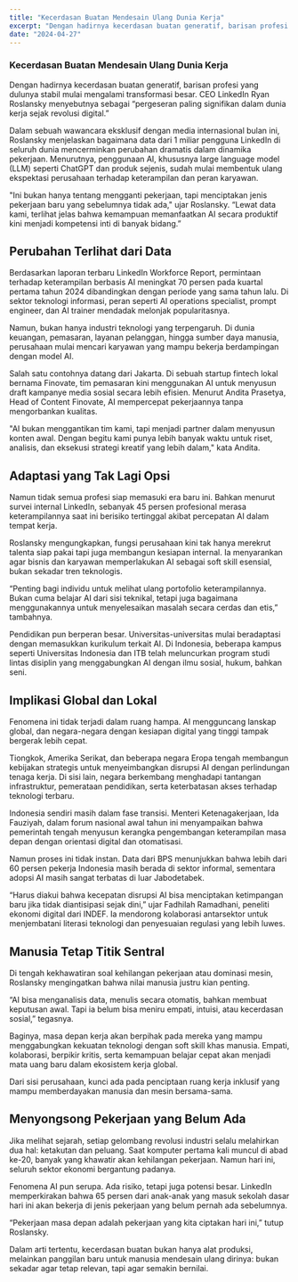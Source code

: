 ```yaml
---
title: "Kecerdasan Buatan Mendesain Ulang Dunia Kerja"
excerpt: "Dengan hadirnya kecerdasan buatan generatif, barisan profesi yang dulunya stabil mulai mengalami transformasi besar. CEO LinkedIn Ryan Roslansky menyebutnya sebagai 'pergeseran paling signifikan dalam dunia kerja sejak revolusi digital.'"
date: "2024-04-27"
---
```


### Kecerdasan Buatan Mendesain Ulang Dunia Kerja

Dengan hadirnya kecerdasan buatan generatif, barisan profesi yang dulunya stabil mulai mengalami transformasi besar. CEO LinkedIn Ryan Roslansky menyebutnya sebagai “pergeseran paling signifikan dalam dunia kerja sejak revolusi digital.”

Dalam sebuah wawancara eksklusif dengan media internasional bulan ini, Roslansky menjelaskan bagaimana data dari 1 miliar pengguna LinkedIn di seluruh dunia mencerminkan perubahan dramatis dalam dinamika pekerjaan. Menurutnya, penggunaan AI, khususnya large language model (LLM) seperti ChatGPT dan produk sejenis, sudah mulai membentuk ulang ekspektasi perusahaan terhadap keterampilan dan peran karyawan.

"Ini bukan hanya tentang mengganti pekerjaan, tapi menciptakan jenis pekerjaan baru yang sebelumnya tidak ada," ujar Roslansky. “Lewat data kami, terlihat jelas bahwa kemampuan memanfaatkan AI secara produktif kini menjadi kompetensi inti di banyak bidang.”

## Perubahan Terlihat dari Data

Berdasarkan laporan terbaru LinkedIn Workforce Report, permintaan terhadap keterampilan berbasis AI meningkat 70 persen pada kuartal pertama tahun 2024 dibandingkan dengan periode yang sama tahun lalu. Di sektor teknologi informasi, peran seperti AI operations specialist, prompt engineer, dan AI trainer mendadak melonjak popularitasnya.

Namun, bukan hanya industri teknologi yang terpengaruh. Di dunia keuangan, pemasaran, layanan pelanggan, hingga sumber daya manusia, perusahaan mulai mencari karyawan yang mampu bekerja berdampingan dengan model AI.

Salah satu contohnya datang dari Jakarta. Di sebuah startup fintech lokal bernama Finovate, tim pemasaran kini menggunakan AI untuk menyusun draft kampanye media sosial secara lebih efisien. Menurut Andita Prasetya, Head of Content Finovate, AI mempercepat pekerjaannya tanpa mengorbankan kualitas.

"AI bukan menggantikan tim kami, tapi menjadi partner dalam menyusun konten awal. Dengan begitu kami punya lebih banyak waktu untuk riset, analisis, dan eksekusi strategi kreatif yang lebih dalam," kata Andita.

## Adaptasi yang Tak Lagi Opsi

Namun tidak semua profesi siap memasuki era baru ini. Bahkan menurut survei internal LinkedIn, sebanyak 45 persen profesional merasa keterampilannya saat ini berisiko tertinggal akibat percepatan AI dalam tempat kerja.

Roslansky mengungkapkan, fungsi perusahaan kini tak hanya merekrut talenta siap pakai tapi juga membangun kesiapan internal. Ia menyarankan agar bisnis dan karyawan memperlakukan AI sebagai soft skill esensial, bukan sekadar tren teknologis.

“Penting bagi individu untuk melihat ulang portofolio keterampilannya. Bukan cuma belajar AI dari sisi teknikal, tetapi juga bagaimana menggunakannya untuk menyelesaikan masalah secara cerdas dan etis,” tambahnya.

Pendidikan pun berperan besar. Universitas-universitas mulai beradaptasi dengan memasukkan kurikulum terkait AI. Di Indonesia, beberapa kampus seperti Universitas Indonesia dan ITB telah meluncurkan program studi lintas disiplin yang menggabungkan AI dengan ilmu sosial, hukum, bahkan seni.

## Implikasi Global dan Lokal

Fenomena ini tidak terjadi dalam ruang hampa. AI mengguncang lanskap global, dan negara-negara dengan kesiapan digital yang tinggi tampak bergerak lebih cepat.

Tiongkok, Amerika Serikat, dan beberapa negara Eropa tengah membangun kebijakan strategis untuk menyeimbangkan disrupsi AI dengan perlindungan tenaga kerja. Di sisi lain, negara berkembang menghadapi tantangan infrastruktur, pemerataan pendidikan, serta keterbatasan akses terhadap teknologi terbaru.

Indonesia sendiri masih dalam fase transisi. Menteri Ketenagakerjaan, Ida Fauziyah, dalam forum nasional awal tahun ini menyampaikan bahwa pemerintah tengah menyusun kerangka pengembangan keterampilan masa depan dengan orientasi digital dan otomatisasi.

Namun proses ini tidak instan. Data dari BPS menunjukkan bahwa lebih dari 60 persen pekerja Indonesia masih berada di sektor informal, sementara adopsi AI masih sangat terbatas di luar Jabodetabek.

“Harus diakui bahwa kecepatan disrupsi AI bisa menciptakan ketimpangan baru jika tidak diantisipasi sejak dini,” ujar Fadhilah Ramadhani, peneliti ekonomi digital dari INDEF. Ia mendorong kolaborasi antarsektor untuk menjembatani literasi teknologi dan penyesuaian regulasi yang lebih luwes.

## Manusia Tetap Titik Sentral

Di tengah kekhawatiran soal kehilangan pekerjaan atau dominasi mesin, Roslansky mengingatkan bahwa nilai manusia justru kian penting.

“AI bisa menganalisis data, menulis secara otomatis, bahkan membuat keputusan awal. Tapi ia belum bisa meniru empati, intuisi, atau kecerdasan sosial,” tegasnya.

Baginya, masa depan kerja akan berpihak pada mereka yang mampu menggabungkan kekuatan teknologi dengan soft skill khas manusia. Empati, kolaborasi, berpikir kritis, serta kemampuan belajar cepat akan menjadi mata uang baru dalam ekosistem kerja global.

Dari sisi perusahaan, kunci ada pada penciptaan ruang kerja inklusif yang mampu memberdayakan manusia dan mesin bersama-sama.

## Menyongsong Pekerjaan yang Belum Ada

Jika melihat sejarah, setiap gelombang revolusi industri selalu melahirkan dua hal: ketakutan dan peluang. Saat komputer pertama kali muncul di abad ke-20, banyak yang khawatir akan kehilangan pekerjaan. Namun hari ini, seluruh sektor ekonomi bergantung padanya.

Fenomena AI pun serupa. Ada risiko, tetapi juga potensi besar. LinkedIn memperkirakan bahwa 65 persen dari anak-anak yang masuk sekolah dasar hari ini akan bekerja di jenis pekerjaan yang belum pernah ada sebelumnya.

“Pekerjaan masa depan adalah pekerjaan yang kita ciptakan hari ini,” tutup Roslansky.

Dalam arti tertentu, kecerdasan buatan bukan hanya alat produksi, melainkan panggilan baru untuk manusia mendesain ulang dirinya: bukan sekadar agar tetap relevan, tapi agar semakin bernilai.